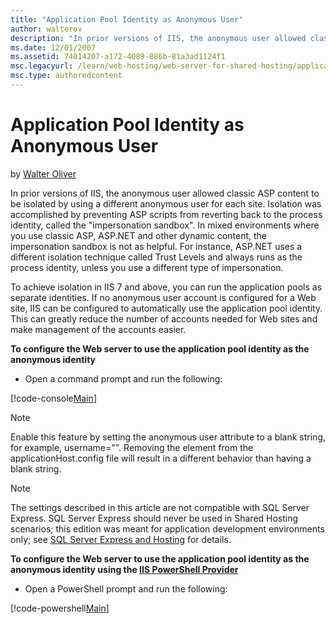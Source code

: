 ```yaml
---
title: "Application Pool Identity as Anonymous User"
author: walterov
description: "In prior versions of IIS, the anonymous user allowed classic ASP content to be isolated by using a different anonymous user for each site. Isolation was acco..."
ms.date: 12/01/2007
ms.assetid: 74014207-a172-4089-886b-81a3ad1124f1
msc.legacyurl: /learn/web-hosting/web-server-for-shared-hosting/application-pool-identity-as-anonymous-user
msc.type: authoredcontent
---
```

Application Pool Identity as Anonymous User
====================
by [Walter Oliver](https://github.com/walterov)

In prior versions of IIS, the anonymous user allowed classic ASP content to be isolated by using a different anonymous user for each site. Isolation was accomplished by preventing ASP scripts from reverting back to the process identity, called the "impersonation sandbox". In mixed environments where you use classic ASP, ASP.NET and other dynamic content, the impersonation sandbox is not as helpful. For instance, ASP.NET uses a different isolation technique called Trust Levels and always runs as the process identity, unless you use a different type of impersonation.

To achieve isolation in IIS 7 and above, you can run the application pools as separate identities. If no anonymous user account is configured for a Web site, IIS can be configured to automatically use the application pool identity. This can greatly reduce the number of accounts needed for Web sites and make management of the accounts easier.

**To configure the Web server to use the application pool identity as the anonymous identity**

- Open a command prompt and run the following:

[!code-console[Main](application-pool-identity-as-anonymous-user/samples/sample1.cmd)]

> [!NOTE]
> Enable this feature by setting the anonymous user attribute to a blank string, for example, username="". Removing the element from the applicationHost.config file will result in a different behavior than having a blank string.

> [!NOTE]
> The settings described in this article are not compatible with SQL Server Express. SQL Server Express should never be used in Shared Hosting scenarios; this edition was meant for application development environments only; see [SQL Server Express and Hosting](https://blogs.msdn.com/sqlexpress/archive/2008/02/22/sql-server-express-and-hosting.aspx "SQL Server Express and Hosting") for details.

**To configure the Web server to use the application pool identity as the anonymous identity using the [IIS PowerShell Provider](../../manage/powershell/installing-the-iis-powershell-snap-in.md)**

- Open a PowerShell prompt and run the following:

[!code-powershell[Main](application-pool-identity-as-anonymous-user/samples/sample2.ps1)]

